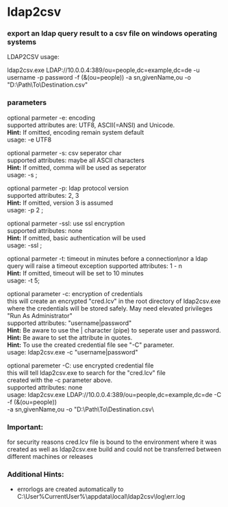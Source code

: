 # ldap2csv
### export an ldap query result to a csv file on windows operating systems

LDAP2CSV usage:
  
ldap2csv.exe LDAP://10.0.0.4:389/ou=people,dc=example,dc=de -u username -p password 
-f (&(ou=people)) -a sn,givenName,ou -o \"D:\\Path\\To\\Destination.csv"  
  
### parameters  
  
optional parmeter -e: encoding  
supported attributes are: UTF8, ASCII(=ANSI) and Unicode.  
**Hint:** If omitted, encoding remain system default  
usage: -e UTF8  
  
optional parmeter -s: csv seperator char  
supported attributes: maybe all ASCII characters  
**Hint:** If omitted, comma will be used as seperator  
usage: -s ;  

optional parmeter -p: ldap protocol version  
supported attributes: 2, 3  
**Hint:** If omitted, version 3 is assumed  
usage: -p 2 ; 

optional parmeter -ssl: use ssl encryption  
supported attributes: none  
**Hint:** If omitted, basic authentication will be used  
usage: -ssl ; 

optional parmeter -t: timeout in minutes before a connection\nor a ldap query will raise a timeout exception
supported attributes: 1 - n  
**Hint:** If omitted, timeout will be set to 10 minutes  
usage: -t 5; 

optional parameter -c: encryption of credentials  
this will create an encrypted \"cred.lcv\" in the root directory of ldap2csv.exe  
where the credentials will be stored safely. May need elevated privileges "Run As Administrator"  
supported attributes: "username|password"  
**Hint:** Be aware to use the | character (pipe) to seperate user and password.  
**Hint:** Be aware to set the attribute in quotes.  
**Hint:** To use the created credential file see "-C" parameter.  
usage: ldap2csv.exe -c "username|password"  
  
optional paremeter -C: use encrypted credential file  
this will tell ldap2csv.exe to search for the "cred.lcv" file   
created with the -c parameter above.  
supported attributes: none  
usage: ldap2csv.exe LDAP://10.0.0.4:389/ou=people,dc=example,dc=de -C -f (&(ou=people))  
-a sn,givenName,ou -o \"D:\\Path\\To\\Destination.csv\  
  
### Important: 
for security reasons cred.lcv file is bound to the environment where it was created as well as ldap2csv.exe build and could not be transferred between different machines or releases
            
### Additional Hints:
+ errorlogs are created automatically to C:\User\%CurrentUser%\appdata\local\ldap2csv\log\err.log

